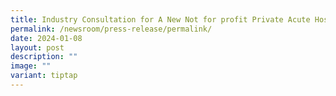 ```yaml
---
title: Industry Consultation for A New Not for profit Private Acute Hospital Model
permalink: /newsroom/press-release/permalink/
date: 2024-01-08
layout: post
description: ""
image: ""
variant: tiptap
---
```

